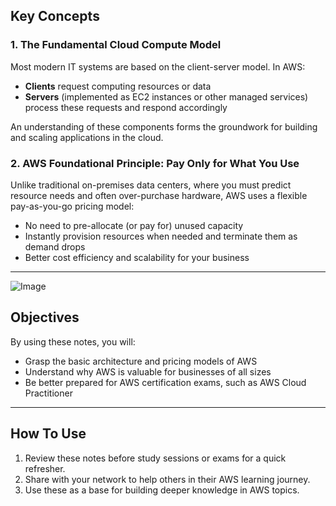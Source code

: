 ## Key Concepts

### 1. The Fundamental Cloud Compute Model

Most modern IT systems are based on the client-server model. In AWS:
- **Clients** request computing resources or data
- **Servers** (implemented as EC2 instances or other managed services) process these requests and respond accordingly

An understanding of these components forms the groundwork for building and scaling applications in the cloud.

### 2. AWS Foundational Principle: Pay Only for What You Use

Unlike traditional on-premises data centers, where you must predict resource needs and often over-purchase hardware, AWS uses a flexible pay-as-you-go pricing model:

- No need to pre-allocate (or pay for) unused capacity
- Instantly provision resources when needed and terminate them as demand drops
- Better cost efficiency and scalability for your business

---

![Image](https://github.com/user-attachments/assets/ce44f414-500a-4550-a80f-c31351956952)

## Objectives

By using these notes, you will:

- Grasp the basic architecture and pricing models of AWS
- Understand why AWS is valuable for businesses of all sizes
- Be better prepared for AWS certification exams, such as AWS Cloud Practitioner

---

## How To Use

1. Review these notes before study sessions or exams for a quick refresher.
2. Share with your network to help others in their AWS learning journey.
3. Use these as a base for building deeper knowledge in AWS topics.

